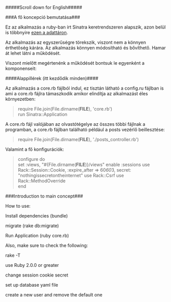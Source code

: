 #####Scroll down for English#####

###A fő koncepció bemutatása###

Ez az alkalmazás a ruby-ban írt Sinatra keretrendszeren alapszik, azon belül is többnyire [ezen a adattáron](https://github.com/Core966/Sinatra_Template_Kickstart).

Az alkalmazás az egyszerűségre törekszik, viszont nem a könnyen érthetőség kárára. Az alkalmazás könnyen módosítható és bővíthető. Hamar át lehet látni a működését.

Viszont mielőtt megértenénk a működését bontsuk le egyenként a komponenseit:

####Alappillérek (itt kezdődik minden)####

Az alkalmazás a core.rb fájlból indul, ez tisztán látható a config.ru fájlban is ami a core.rb fájlra támaszkodik amikor elindítja az alkalmazást éles környezetben:

>	require File.join(File.dirname(__FILE__), 'core.rb')<br/>
>	run Sinatra::Application

A core.rb fájl valójában az olvastótégelye az összes többi fájlnak a programban, a core.rb fájlban található például a posts vezérlő beillesztése:

>	require File.join(File.dirname(__FILE__), './posts_controller.rb')

Valamint a fő konfigurációk:

>	configure do<br/>
>		set :views, "#{File.dirname(__FILE__)}/views"
>		enable :sessions
>		use Rack::Session::Cookie, :expire_after => 60*60*3, secret: "nothingissecretontheinternet"
>		use Rack::Csrf
>		use Rack::MethodOverride<br/>
>	end



###Introduction to main concept###



How to use:

Install dependencies (bundle)

migrate (rake db:migrate)

Run Application (ruby core.rb)

Also, make sure to check the following:

rake -T

use Ruby 2.0.0 or greater

change session cookie secret

set up database yaml file

create a new user and remove the default one

